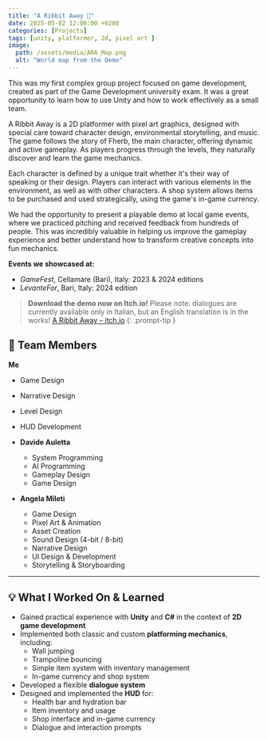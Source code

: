 ```yaml
---
title: "A Ribbit Away 🐸"
date: 2025-05-02 12:00:00 +0200
categories: [Projects]
tags: [unity, platformer, 2d, pixel art ]
image:
  path: /assets/media/ARA_Map.png
  alt: "World map from the Demo"
---
```



This was my first complex group project focused on game development, created as part of the Game Development university exam. It was a great opportunity to learn how to use Unity and how to work effectively as a small team.

A Ribbit Away is a 2D platformer with pixel art graphics, designed with special care toward character design, environmental storytelling, and music. The game follows the story of Fherb, the main character, offering dynamic and active gameplay. As players progress through the levels, they naturally discover and learn the game mechanics.

Each character is defined by a unique trait whether it's their way of speaking or their design. Players can interact with various elements in the environment, as well as with other characters. A shop system allows items to be purchased and used strategically, using the game's in-game currency.

We had the opportunity to present a playable demo at local game events, where we practiced pitching and received feedback from hundreds of people. This was incredibly valuable in helping us improve the gameplay experience and better understand how to transform creative concepts into fun mechanics.

**Events we showcased at:**
- *GameFest*, Cellamare (Bari), Italy: 2023 & 2024 editions
- *LevanteFor*, Bari, Italy: 2024 edition

> **Download the demo now on Itch.io!**
> Please note: dialogues are currently available only in Italian, but an English translation is in the works!
> [A Ribbit Away – itch.io](https://three-happy-frogs.itch.io/a-ribbit-away)
{: .prompt-tip }

## 👥 Team Members

**Me**
  - Game Design
  - Narrative Design
  - Level Design
  - HUD Development

- **Davide Auletta**
  - System Programming
  - AI Programming
  - Gameplay Design
  - Game Design

- **Angela Mileti**
  - Game Design
  - Pixel Art & Animation
  - Asset Creation
  - Sound Design (4-bit / 8-bit)
  - Narrative Design
  - UI Design & Development
  - Storytelling & Storyboarding

---

## 💡 What I Worked On & Learned

- Gained practical experience with **Unity** and **C#** in the context of **2D game development**
- Implemented both classic and custom **platforming mechanics**, including:
  - Wall jumping
  - Trampoline bouncing
  - Simple item system with inventory management
  - In-game currency and shop system
- Developed a flexible **dialogue system**
- Designed and implemented the **HUD** for:
  - Health bar and hydration bar
  - Item inventory and usage
  - Shop interface and in-game currency
  - Dialogue and interaction prompts






